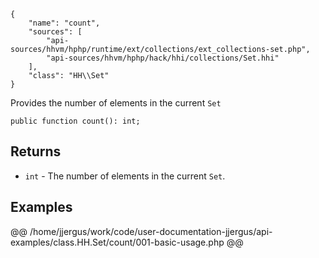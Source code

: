 ``` yamlmeta
{
    "name": "count",
    "sources": [
        "api-sources/hhvm/hphp/runtime/ext/collections/ext_collections-set.php",
        "api-sources/hhvm/hphp/hack/hhi/collections/Set.hhi"
    ],
    "class": "HH\\Set"
}
```




Provides the number of elements in the current ` Set `




``` Hack
public function count(): int;
```




## Returns




+ ` int ` - The number of elements in the current `` Set ``.




## Examples










@@ /home/jjergus/work/code/user-documentation-jjergus/api-examples/class.HH.Set/count/001-basic-usage.php @@
<!-- HHAPIDOC -->

